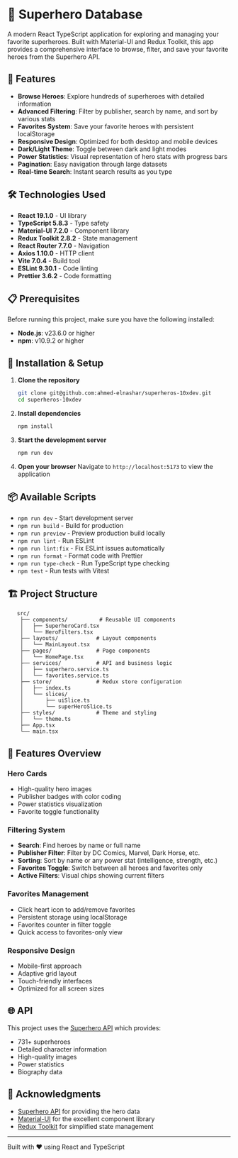 # 🦸 Superhero Database

A modern React TypeScript application for exploring and managing your favorite superheroes. Built with Material-UI and
Redux Toolkit, this app provides a comprehensive interface to browse, filter, and save your favorite heroes from the
Superhero API.

## 🚀 Features

- **Browse Heroes**: Explore hundreds of superheroes with detailed information
- **Advanced Filtering**: Filter by publisher, search by name, and sort by various stats
- **Favorites System**: Save your favorite heroes with persistent localStorage
- **Responsive Design**: Optimized for both desktop and mobile devices
- **Dark/Light Theme**: Toggle between dark and light modes
- **Power Statistics**: Visual representation of hero stats with progress bars
- **Pagination**: Easy navigation through large datasets
- **Real-time Search**: Instant search results as you type

## 🛠️ Technologies Used

- **React 19.1.0** - UI library
- **TypeScript 5.8.3** - Type safety
- **Material-UI 7.2.0** - Component library
- **Redux Toolkit 2.8.2** - State management
- **React Router 7.7.0** - Navigation
- **Axios 1.10.0** - HTTP client
- **Vite 7.0.4** - Build tool
- **ESLint 9.30.1** - Code linting
- **Prettier 3.6.2** - Code formatting

## 📋 Prerequisites

Before running this project, make sure you have the following installed:

- **Node.js**: v23.6.0 or higher
- **npm**: v10.9.2 or higher

## 🔧 Installation & Setup

1. **Clone the repository**
   ```bash
   git clone git@github.com:ahmed-elnashar/superheros-10xdev.git
   cd superheros-10xdev
   ```

2. **Install dependencies**
   ```bash
   npm install
   ```

3. **Start the development server**
   ```bash
   npm run dev
   ```

4. **Open your browser**
   Navigate to `http://localhost:5173` to view the application

## 📦 Available Scripts

- `npm run dev` - Start development server
- `npm run build` - Build for production
- `npm run preview` - Preview production build locally
- `npm run lint` - Run ESLint
- `npm run lint:fix` - Fix ESLint issues automatically
- `npm run format` - Format code with Prettier
- `npm run type-check` - Run TypeScript type checking
- `npm test` - Run tests with Vitest

## 🏗️ Project Structure

```
   src/
    ├── components/          # Reusable UI components
    │   ├── SuperheroCard.tsx
    │   └── HeroFilters.tsx
    ├── layouts/            # Layout components
    │   └── MainLayout.tsx
    ├── pages/              # Page components
    │   └── HomePage.tsx
    ├── services/           # API and business logic
    │   ├── superhero.service.ts
    │   └── favorites.service.ts
    ├── store/              # Redux store configuration
    │   ├── index.ts
    │   └── slices/
    │       ├── uiSlice.ts
    │       └── superHeroSlice.ts
    ├── styles/             # Theme and styling
    │   └── theme.ts
    ├── App.tsx
    └── main.tsx
```

## 🎨 Features Overview

### Hero Cards

- High-quality hero images
- Publisher badges with color coding
- Power statistics visualization
- Favorite toggle functionality

### Filtering System

- **Search**: Find heroes by name or full name
- **Publisher Filter**: Filter by DC Comics, Marvel, Dark Horse, etc.
- **Sorting**: Sort by name or any power stat (intelligence, strength, etc.)
- **Favorites Toggle**: Switch between all heroes and favorites only
- **Active Filters**: Visual chips showing current filters

### Favorites Management

- Click heart icon to add/remove favorites
- Persistent storage using localStorage
- Favorites counter in filter toggle
- Quick access to favorites-only view

### Responsive Design

- Mobile-first approach
- Adaptive grid layout
- Touch-friendly interfaces
- Optimized for all screen sizes

## 🌐 API

This project uses the [Superhero API](https://akabab.github.io/superhero-api/) which provides:

- 731+ superheroes
- Detailed character information
- High-quality images
- Power statistics
- Biography data

## 🙏 Acknowledgments

- [Superhero API](https://akabab.github.io/superhero-api/) for providing the hero data
- [Material-UI](https://mui.com/) for the excellent component library
- [Redux Toolkit](https://redux-toolkit.js.org/) for simplified state management

---

Built with ❤️ using React and TypeScript
